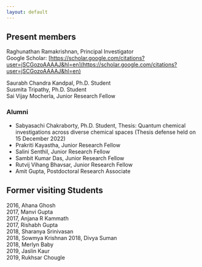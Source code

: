 ```yaml
---
layout: default
---
```


## Present members

Raghunathan Ramakrishnan, Principal Investigator      
Google Scholar: [https://scholar.google.com/citations?user=jSCGozoAAAAJ&hl=en](https://scholar.google.com/citations?user=jSCGozoAAAAJ&hl=en)  
               
Saurabh Chandra Kandpal, Ph.D. Student      
Susmita Tripathy, Ph.D. Student        
Sai Vijay Mocherla, Junior Research Fellow    
      
### Alumni   

- Sabyasachi Chakraborty, Ph.D. Student, Thesis: Quantum chemical investigations across diverse chemical spaces (Thesis defense held on 15 December 2022)     
- Prakriti Kayastha, Junior Research Fellow     
- Salini Senthil, Junior Research Fellow      
- Sambit Kumar Das, Junior Research Fellow      
- Rutvij Vihang Bhavsar, Junior Research Fellow 
- Amit Gupta, Postdoctoral Research Associate      

## Former visiting Students      
2016, Ahana Ghosh   
2017, Manvi Gupta      
2017, Anjana R Kammath     
2017, Rishabh Gupta      
2018, Sharanya Srinivasan      
2018, Sowmya Krishnan
2018, Divya Suman    
2018, Merlyn Baby    
2019, Jaslin Kaur      
2019, Rukhsar Chougle        



